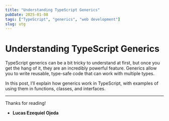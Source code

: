 ```yaml
---
title: "Understanding TypeScript Generics"
pubDate: 2025-01-08
tags: ["TypeScript", "generics", "web development"]
slug: utg
---
```


# Understanding TypeScript Generics

TypeScript generics can be a bit tricky to understand at first, but once you get the hang of it, they are an incredibly powerful feature. Generics allow you to write reusable, type-safe code that can work with multiple types.

In this post, I’ll explain how generics work in TypeScript, with examples of using them in functions, classes, and interfaces.

---

Thanks for reading!

- **Lucas Ezequiel Ojeda**
